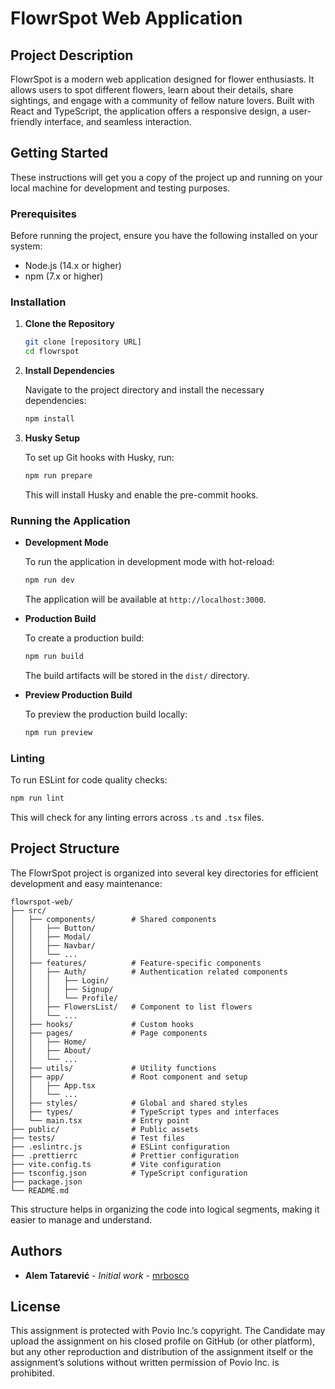 # FlowrSpot Web Application

## Project Description

FlowrSpot is a modern web application designed for flower enthusiasts. It allows users to spot different flowers, learn about their details, share sightings, and engage with a community of fellow nature lovers. Built with React and TypeScript, the application offers a responsive design, a user-friendly interface, and seamless interaction.

## Getting Started

These instructions will get you a copy of the project up and running on your local machine for development and testing purposes.

### Prerequisites

Before running the project, ensure you have the following installed on your system:

- Node.js (14.x or higher)
- npm (7.x or higher)

### Installation

1. **Clone the Repository**

   ```bash
   git clone [repository URL]
   cd flowrspot
   ```

2. **Install Dependencies**

   Navigate to the project directory and install the necessary dependencies:

   ```bash
   npm install
   ```

3. **Husky Setup**

   To set up Git hooks with Husky, run:

   ```bash
   npm run prepare
   ```

   This will install Husky and enable the pre-commit hooks.

### Running the Application

- **Development Mode**

  To run the application in development mode with hot-reload:

  ```bash
  npm run dev
  ```

  The application will be available at `http://localhost:3000`.

- **Production Build**

  To create a production build:

  ```bash
  npm run build
  ```

  The build artifacts will be stored in the `dist/` directory.

- **Preview Production Build**

  To preview the production build locally:

  ```bash
  npm run preview
  ```

### Linting

To run ESLint for code quality checks:

```bash
npm run lint
```

This will check for any linting errors across `.ts` and `.tsx` files.

## Project Structure

The FlowrSpot project is organized into several key directories for efficient development and easy maintenance:

```
flowrspot-web/
├── src/
│   ├── components/        # Shared components
│   │   ├── Button/
│   │   ├── Modal/
│   │   ├── Navbar/
│   │   └── ...
│   ├── features/          # Feature-specific components
│   │   ├── Auth/          # Authentication related components
│   │   │   ├── Login/
│   │   │   ├── Signup/
│   │   │   └── Profile/
│   │   ├── FlowersList/   # Component to list flowers
│   │   └── ...
│   ├── hooks/             # Custom hooks
│   ├── pages/             # Page components
│   │   ├── Home/
│   │   ├── About/
│   │   └── ...
│   ├── utils/             # Utility functions
│   ├── app/               # Root component and setup
│   │   ├── App.tsx
│   │   └── ...
│   ├── styles/            # Global and shared styles
│   ├── types/             # TypeScript types and interfaces
│   └── main.tsx           # Entry point
├── public/                # Public assets
├── tests/                 # Test files
├── .eslintrc.js           # ESLint configuration
├── .prettierrc            # Prettier configuration
├── vite.config.ts         # Vite configuration
├── tsconfig.json          # TypeScript configuration
├── package.json
└── README.md
```

This structure helps in organizing the code into logical segments, making it easier to manage and understand.

## Authors

- **Alem Tatarević** - _Initial work_ - [mrbosco](https://github.com/mrbosco)

## License

This assignment is protected with Povio Inc.’s copyright. The Candidate may upload the assignment on his closed profile on GitHub (or other platform), but any other reproduction and distribution of the assignment itself or the assignment’s solutions without written permission of Povio Inc. is prohibited.
